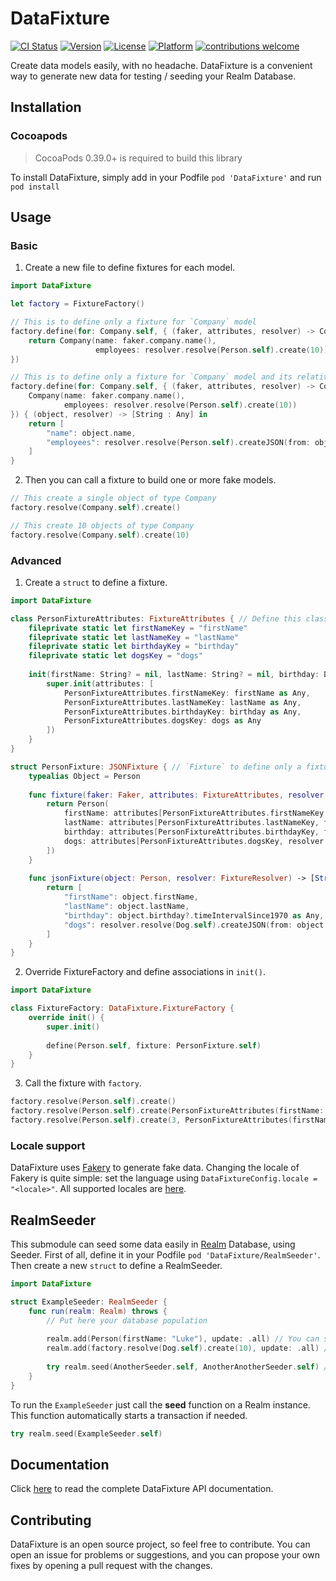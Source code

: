 # DataFixture

[![CI Status](https://img.shields.io/travis/andreadelfante/DataFixture.svg?style=flat)](https://travis-ci.org/andreadelfante/DataFixture)
[![Version](https://img.shields.io/cocoapods/v/DataFixture.svg?style=flat)](https://cocoapods.org/pods/DataFixture)
[![License](https://img.shields.io/cocoapods/l/DataFixture.svg?style=flat)](https://cocoapods.org/pods/DataFixture)
[![Platform](https://img.shields.io/cocoapods/p/DataFixture.svg?style=flat)](https://cocoapods.org/pods/DataFixture)
[![contributions welcome](https://img.shields.io/badge/contributions-welcome-brightgreen.svg?style=flat)](https://github.com/dwyl/esta/issues)

Create data models easily, with no headache. DataFixture is a convenient way to generate new data for testing / seeding your Realm Database.

## Installation
### Cocoapods
> CocoaPods 0.39.0+ is required to build this library

To install DataFixture, simply add in your Podfile `pod 'DataFixture'` and run `pod install`

## Usage
### Basic
1. Create a new file to define fixtures for each model.
```swift
import DataFixture

let factory = FixtureFactory()

// This is to define only a fixture for `Company` model
factory.define(for: Company.self, { (faker, attributes, resolver) -> Company in
    return Company(name: faker.company.name(),
                   employees: resolver.resolve(Person.self).create(10))
})

// This is to define only a fixture for `Company` model and its relative JSON Object, useful to fake network JSON responses.
factory.define(for: Company.self, { (faker, attributes, resolver) -> Company in
    Company(name: faker.company.name(),
            employees: resolver.resolve(Person.self).create(10))
}) { (object, resolver) -> [String : Any] in
    return [
        "name": object.name,
        "employees": resolver.resolve(Person.self).createJSON(from: object.employees)
    ]
}
```

2. Then you can call a fixture to build one or more fake models.
```swift
// This create a single object of type Company
factory.resolve(Company.self).create()

// This create 10 objects of type Company
factory.resolve(Company.self).create(10)
```

### Advanced
1. Create a `struct` to define a fixture.
```swift
import DataFixture

class PersonFixtureAttributes: FixtureAttributes { // Define this class if you want to override fields without guessing keys
    fileprivate static let firstNameKey = "firstName"
    fileprivate static let lastNameKey = "lastName"
    fileprivate static let birthdayKey = "birthday"
    fileprivate static let dogsKey = "dogs"
    
    init(firstName: String? = nil, lastName: String? = nil, birthday: Date? = nil, dogs: [Dog]? = nil) {
        super.init(attributes: [
            PersonFixtureAttributes.firstNameKey: firstName as Any,
            PersonFixtureAttributes.lastNameKey: lastName as Any,
            PersonFixtureAttributes.birthdayKey: birthday as Any,
            PersonFixtureAttributes.dogsKey: dogs as Any
        ])
    }
}

struct PersonFixture: JSONFixture { // `Fixture` to define only a fixture model. For fixtured JSONObject you must use `JSONFixture`.
    typealias Object = Person
    
    func fixture(faker: Faker, attributes: FixtureAttributes, resolver: FixtureResolver) -> Person {
        return Person(
            firstName: attributes[PersonFixtureAttributes.firstNameKey, faker.name.firstName()],
            lastName: attributes[PersonFixtureAttributes.lastNameKey, faker.name.lastName()],
            birthday: attributes[PersonFixtureAttributes.birthdayKey, faker.date.forward(10)],
            dogs: attributes[PersonFixtureAttributes.dogsKey, resolver.resolve(Dog.self).create(10)]
        ])
    }
    
    func jsonFixture(object: Person, resolver: FixtureResolver) -> [String : Any] {
        return [
            "firstName": object.firstName,
            "lastName": object.lastName,
            "birthday": object.birthday?.timeIntervalSince1970 as Any,
            "dogs": resolver.resolve(Dog.self).createJSON(from: object.dogs)
        ]
    }
}
```

2. Override FixtureFactory and define associations in `init()`.
```swift
import DataFixture

class FixtureFactory: DataFixture.FixtureFactory {
    override init() {
        super.init()
        
        define(Person.self, fixture: PersonFixture.self)
    }
}
```

3. Call the fixture with `factory`.
```swift
factory.resolve(Person.self).create()
factory.resolve(Person.self).create(PersonFixtureAttributes(firstName: "Luke")) // Create a person with firstName = Luke
factory.resolve(Person.self).create(3, PersonFixtureAttributes(firstName: "Luke")) // Create 3 persons with firstName = Luke
```

### Locale support
DataFixture uses [Fakery](https://github.com/vadymmarkov/Fakery) to generate fake data. Changing the locale of Fakery is quite simple: set the language using `DataFixtureConfig.locale = "<locale>"`. All supported locales are [here](https://github.com/vadymmarkov/Fakery/tree/master/Resources/Locales).

## RealmSeeder
This submodule can seed some data easily in [Realm](https://github.com/realm/realm-cocoa) Database, using Seeder.
First of all, define it in your Podfile `pod 'DataFixture/RealmSeeder'`. Then create a new `struct` to define a RealmSeeder.
```swift
import DataFixture

struct ExampleSeeder: RealmSeeder {
    func run(realm: Realm) throws {
        // Put here your database population
        
        realm.add(Person(firstName: "Luke"), update: .all) // You can simply create an object and then add in Realm instance.
        realm.add(factory.resolve(Dog.self).create(10), update: .all) // You can easily create 10 fake dogs and then add in Realm instance.
        
        try realm.seed(AnotherSeeder.self, AnotherAnotherSeeder.self) // To call another seed, please use this function to automatic handling transactions.
    }
}
```

To run the `ExampleSeeder` just call the **seed** function on a Realm instance. This function automatically starts a transaction if needed.
```swift
try realm.seed(ExampleSeeder.self)
```

## Documentation
Click [here](https://andreadelfante.github.io/DataFixture/index.html) to read the complete DataFixture API documentation.

## Contributing
DataFixture is an open source project, so feel free to contribute.
You can open an issue for problems or suggestions, and you can propose your own fixes by opening a pull request with the changes.
